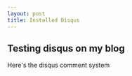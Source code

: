 ```yaml
---
layout: post
title: Installed Disqus
---
```

## Testing disqus on my blog
Here's the disqus comment system
